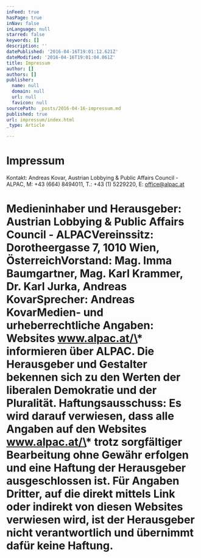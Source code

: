 ```yaml
---
inFeed: true
hasPage: true
inNav: false
inLanguage: null
starred: false
keywords: []
description: ''
datePublished: '2016-04-16T19:01:12.621Z'
dateModified: '2016-04-16T19:01:04.061Z'
title: Impressum
author: []
authors: []
publisher:
  name: null
  domain: null
  url: null
  favicon: null
sourcePath: _posts/2016-04-16-impressum.md
published: true
url: impressum/index.html
_type: Article

---
```

# Impressum

Kontakt: Andreas Kovar, Austrian Lobbying & Public Affairs Council - ALPAC, M: +43 (664) 8494011, T.: +43 (1) 5229220, E: office@alpac.at

# Medieninhaber und Herausgeber: Austrian Lobbying & Public Affairs Council - ALPACVereinssitz: Dorotheergasse 7, 1010 Wien, ÖsterreichVorstand: Mag. Imma Baumgartner, Mag. Karl Krammer, Dr. Karl Jurka, Andreas KovarSprecher: Andreas KovarMedien- und urheberrechtliche Angaben: Websites www.alpac.at/\* informieren über ALPAC. Die Herausgeber und Gestalter bekennen sich zu den Werten der liberalen Demokratie und der Pluralität. Haftungsausschuss: Es wird darauf verwiesen, dass alle Angaben auf den Websites www.alpac.at/\* trotz sorgfältiger Bearbeitung ohne Gewähr erfolgen und eine Haftung der Herausgeber ausgeschlossen ist. Für Angaben Dritter, auf die direkt mittels Link oder indirekt von diesen Websites verwiesen wird, ist der Herausgeber nicht verantwortlich und übernimmt dafür keine Haftung.
